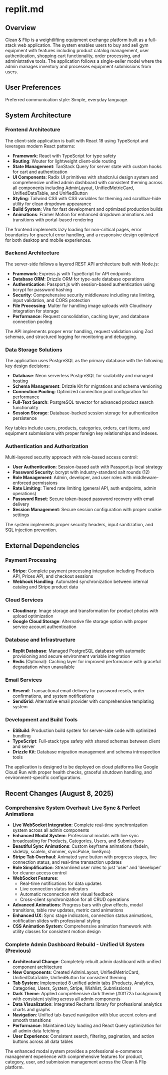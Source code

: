# replit.md

## Overview

Clean & Flip is a weightlifting equipment exchange platform built as a full-stack web application. The system enables users to buy and sell gym equipment with features including product catalog management, user authentication, shopping cart functionality, order processing, and administrative tools. The application follows a single-seller model where the admin manages inventory and processes equipment submissions from users.

## User Preferences

Preferred communication style: Simple, everyday language.

## System Architecture

### Frontend Architecture
The client-side application is built with React 18 using TypeScript and leverages modern React patterns:
- **Framework**: React with TypeScript for type safety
- **Routing**: Wouter for lightweight client-side routing
- **State Management**: TanStack Query for server state with custom hooks for cart and authentication
- **UI Components**: Radix UI primitives with shadcn/ui design system and comprehensive unified admin dashboard with consistent theming across all components including AdminLayout, UnifiedMetricCard, UnifiedDataTable, and UnifiedButton
- **Styling**: Tailwind CSS with CSS variables for theming and scrollbar-hide utility for clean dropdown appearance
- **Build System**: Vite for fast development and optimized production builds
- **Animations**: Framer Motion for enhanced dropdown animations and transitions with portal-based rendering

The frontend implements lazy loading for non-critical pages, error boundaries for graceful error handling, and a responsive design optimized for both desktop and mobile experiences.

### Backend Architecture
The server-side follows a layered REST API architecture built with Node.js:
- **Framework**: Express.js with TypeScript for API endpoints
- **Database ORM**: Drizzle ORM for type-safe database operations
- **Authentication**: Passport.js with session-based authentication using bcrypt for password hashing
- **Security**: Comprehensive security middleware including rate limiting, input validation, and CORS protection
- **File Processing**: Multer for handling image uploads with Cloudinary integration for storage
- **Performance**: Request consolidation, caching layer, and database connection pooling

The API implements proper error handling, request validation using Zod schemas, and structured logging for monitoring and debugging.

### Data Storage Solutions
The application uses PostgreSQL as the primary database with the following key design decisions:
- **Database**: Neon serverless PostgreSQL for scalability and managed hosting
- **Schema Management**: Drizzle Kit for migrations and schema versioning
- **Connection Pooling**: Optimized connection pool configuration for performance
- **Full-Text Search**: PostgreSQL tsvector for advanced product search functionality
- **Session Storage**: Database-backed session storage for authentication persistence

Key tables include users, products, categories, orders, cart items, and equipment submissions with proper foreign key relationships and indexes.

### Authentication and Authorization
Multi-layered security approach with role-based access control:
- **User Authentication**: Session-based auth with Passport.js local strategy
- **Password Security**: bcrypt with industry-standard salt rounds (12)
- **Role Management**: Admin, developer, and user roles with middleware-enforced permissions
- **Rate Limiting**: Tiered rate limiting (general API, auth endpoints, admin operations)
- **Password Reset**: Secure token-based password recovery with email delivery
- **Session Management**: Secure session configuration with proper cookie settings

The system implements proper security headers, input sanitization, and SQL injection prevention.

## External Dependencies

### Payment Processing
- **Stripe**: Complete payment processing integration including Products API, Prices API, and checkout sessions
- **Webhook Handling**: Automated synchronization between internal catalog and Stripe product data

### Cloud Services
- **Cloudinary**: Image storage and transformation for product photos with upload optimization
- **Google Cloud Storage**: Alternative file storage option with proper service account authentication

### Database and Infrastructure
- **Replit Database**: Managed PostgreSQL database with automatic provisioning and secure environment variable integration
- **Redis** (Optional): Caching layer for improved performance with graceful degradation when unavailable

### Email Services
- **Resend**: Transactional email delivery for password resets, order confirmations, and system notifications
- **SendGrid**: Alternative email provider with comprehensive templating system

### Development and Build Tools
- **ESBuild**: Production build system for server-side code with optimized bundling
- **TypeScript**: Full-stack type safety with shared schemas between client and server
- **Drizzle Kit**: Database migration management and schema introspection tools

The application is designed to be deployed on cloud platforms like Google Cloud Run with proper health checks, graceful shutdown handling, and environment-specific configurations.

## Recent Changes (August 8, 2025)

### Comprehensive System Overhaul: Live Sync & Perfect Animations
- **Live WebSocket Integration**: Complete real-time synchronization system across all admin components
- **Enhanced Modal System**: Professional modals with live sync broadcasting for Products, Categories, Users, and Submissions
- **Beautiful Sync Animations**: Custom keyframe animations (fadeIn, slideUp, scaleIn, shimmer, syncPulse, liveSync)
- **Stripe Tab Overhaul**: Animated sync button with progress stages, live connection status, and real-time transaction updates
- **Role Simplification**: Streamlined user roles to just 'user' and 'developer' for cleaner access control
- **WebSocket Features**: 
  - Real-time notifications for data updates
  - Live connection status indicators
  - Automatic reconnection with visual feedback
  - Cross-client synchronization for all CRUD operations
- **Advanced Animations**: Progress bars with glow effects, modal transitions, table row updates, metric card animations
- **Enhanced UX**: Sync stage indicators, connection status animations, notification slides with professional styling
- **CSS Animation System**: Comprehensive animation framework with utility classes for consistent motion design

### Complete Admin Dashboard Rebuild - Unified UI System (Previous)
- **Architectural Change**: Completely rebuilt admin dashboard with unified component architecture
- **New Components**: Created AdminLayout, UnifiedMetricCard, UnifiedDataTable, UnifiedButton for consistent theming
- **Tab System**: Implemented 8 unified admin tabs (Products, Analytics, Categories, Users, System, Stripe, Wishlist, Submissions)
- **Dark Theme**: Applied comprehensive dark theme (#0f172a background) with consistent styling across all admin components
- **Data Visualization**: Integrated Recharts library for professional analytics charts and graphs
- **Navigation**: Unified tab-based navigation with blue accent colors and smooth transitions
- **Performance**: Maintained lazy loading and React Query optimization for all admin data fetching
- **User Experience**: Consistent search, filtering, pagination, and action buttons across all data tables

The enhanced modal system provides a professional e-commerce management experience with comprehensive features for product, category, user, and submission management across the Clean & Flip platform.